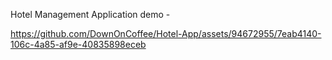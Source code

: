 Hotel Management Application demo - 

https://github.com/DownOnCoffee/Hotel-App/assets/94672955/7eab4140-106c-4a85-af9e-40835898eceb


